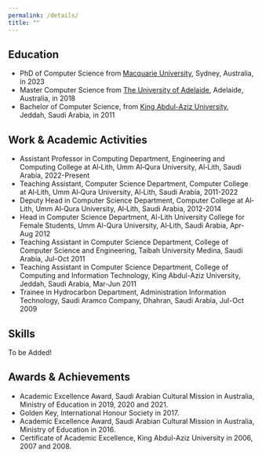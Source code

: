 ```yaml
---
permalink: /details/
title: ""
---
```

Education
-----------
- PhD of Computer Science from <a href="https://www.mq.edu.au/">Macquarie University</a>, Sydney, Australia, in 2023
- Master Computer Science from <a href="https://www.adelaide.edu.au/">The University of Adelaide</a>, Adelaide, Australia, in 2018
- Bachelor of Computer Science, from <a href="https://www.kau.edu.sa/home_english.aspx">King Abdul-Aziz University</a>, Jeddah, Saudi Arabia, in 2011

Work & Academic Activities
---------------
- Assistant Professor in Computing Department, Engineering and Computing College at Al‐Lith, Umm Al‐Qura University, Al‐Lith, Saudi Arabia, 2022-Present
- Teaching Assistant, Computer Science Department, Computer College at Al‐Lith, Umm Al‐Qura University, Al‐Lith, Saudi Arabia, 2011-2022
- Deputy Head in Computer Science Department, Computer College at Al‐Lith, Umm Al‐Qura University, Al‐Lith, Saudi Arabia, 2012-2014
- Head in Computer Science Department, Al-Lith University College for Female Students, Umm Al-Qura University, Al‐Lith, Saudi Arabia, Apr-Aug 2012
- Teaching Assistant in Computer Science Department, College of Computer Science and Engineering, Taibah University Medina, Saudi Arabia, Jul-Oct 2011 
- Teaching Assistant in Computer Science Department, College of Computing and Information Technology, King Abdul-Aziz University, Jeddah, Saudi Arabia, Mar-Jun 2011
- Trainee in Hydrocarbon Department, Administration Information Technology, Saudi Aramco Company, Dhahran, Saudi Arabia, Jul-Oct 2009

Skills
---------------
To be Added!

Awards & Achievements
---------------
 - Academic Excellence Award, Saudi Arabian Cultural Mission in Australia, Ministry of Education in 2019, 2020 and 2021. 
 - Golden Key, International Honour Society in 2017.
 - Academic Excellence Award, Saudi Arabian Cultural Mission in Australia, Ministry of Education in 2016.
 - Certificate of Academic Excellence, King Abdul-Aziz University in 2006, 2007 and 2008.
